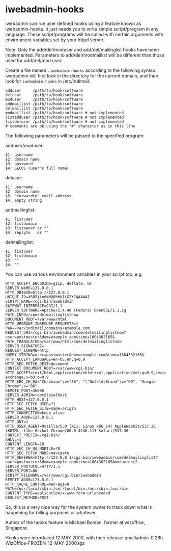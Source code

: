 <!-- # vim: wrap
-->
# iwebadmin-hooks

iwebadmin can run user defined hooks using a feature known as iwebadmin-hooks. It just needs you to write simple script/program in any language. These script/programs will be called with certain arguments with environment variables set by your httpd server.

Note: Only the add/del/moduser and add/del/mailinglist hooks have been implemented.  Parameters to add/del/modmaillist will be different than those used for add/del/mod user.

Create a file named `.iwebadmin-hooks` according to the following syntax. iwebadmin will first look in the directory for the current domain, and then look for `iwebadmin-hooks` in /etc/indimail.


```
adduser     /path/to/hook/software
deluser     /path/to/hook/software
moduser     /path/to/hook/software
addmaillist /path/to/hook/software
delmaillist /path/to/hook/software
modmaillist /path/to/hook/software # not implemented
listadduser /path/to/hook/software # not implemented
listdeluser /path/to/hook/software # not implemented
# comments are ok using the "#" character as in this line
```

The following parameters will be passed to the specified program:

adduser/moduser:

```
$1: username
$2: domain name
$3: password
$4: GECOS (user's full name)
```

deluser:

```
$1: username
$2: domain name
$3: "forwardto" email address
$4: empty string
```

addmailinglist:

```
$1: listuser
$2: listdomain
$3: listowner or ""
$4: replyto   or ""
```

delmailinglist:

```
$1: listuser
$2: listdomain
$3: ""
$4: ""
```

You can use various environment variables in your script too. e.g.

```
HTTP_ACCEPT_ENCODING=gzip, deflate, br
SERVER_NAME=127.0.0.1
HTTP_ORIGIN=http://127.0.0.1
UNIQUE_ID=X6D5jkmdkM@0hhkILXZX1QAAAAI
SCRIPT_NAME=/cgi-bin/iwebadmin
GATEWAY_INTERFACE=CGI/1.1
SERVER_SOFTWARE=Apache/2.4.46 (Fedora) OpenSSL/1.1.1g
PATH_INFO=/com/delmailinglistnow
DOCUMENT_ROOT=/var/www/html
HTTP_UPGRADE_INSECURE_REQUESTS=1
PWD=/var/indimail/domains/example.com
REQUEST_URI=/cgi-bin/iwebadmin/com/delmailinglistnow?user=postmaster&dom=example.com&time=1604382165&
PATH_TRANSLATED=/var/www/html/com/delmailinglistnow
SERVER_SIGNATURE=
REQUEST_SCHEME=http
QUERY_STRING=user=postmaster&dom=example.com&time=1604382165&
HTTP_ACCEPT_LANGUAGE=en-US,en;q=0.9
HTTP_SEC_FETCH_DEST=document
CONTEXT_DOCUMENT_ROOT=/var/www/cgi-bin/
HTTP_ACCEPT=text/html,application/xhtml+xml,application/xml;q=0.9,image/avif,image/webp,image/apng,*/*;q=0.8,application/signed-exchange;v=b3;q=0.9
HTTP_SEC_CH_UA="Chromium";v="86", "\"Not\\A;Brand";v="99", "Google Chrome";v="86"
REMOTE_PORT=36006
SERVER_ADMIN=root@localhost
HTTP_HOST=127.0.0.1
HTTP_SEC_FETCH_USER=?1
HTTP_SEC_FETCH_SITE=same-origin
HTTP_CONNECTION=keep-alive
SERVER_ADDR=127.0.0.1
HTTP_DNT=1
HTTP_USER_AGENT=Mozilla/5.0 (X11; Linux x86_64) AppleWebKit/537.36 (KHTML, like Gecko) Chrome/86.0.4240.111 Safari/537.36
CONTEXT_PREFIX=/cgi-bin/
SHLVL=1
CONTENT_LENGTH=10
HTTP_SEC_CH_UA_MOBILE=?0
HTTP_SEC_FETCH_MODE=navigate
HTTP_REFERER=http://127.0.0.1/cgi-bin/iwebadmin/com/delmailinglist?user=postmaster&dom=example.com&time=1604382165&modu=test2
SERVER_PROTOCOL=HTTP/1.1
SERVER_PORT=80
SCRIPT_FILENAME=/var/www/cgi-bin/iwebadmin
REMOTE_ADDR=127.0.0.1
HTTP_CACHE_CONTROL=max-age=0
PATH=/usr/local/sbin:/usr/local/bin:/usr/sbin:/usr/bin
CONTENT_TYPE=application/x-www-form-urlencoded
REQUEST_METHOD=POST
```

So, this is a very nice way for the system owner to track down what is happening for billing purposes or whatever.

Author of the hooks feature is Michael Boman, former at wizoffice, Singapore.

Hooks were introduced 12 MAY 2000, with their release: qmailadmin-0.26h-WizOffice-FROZEN-12-MAY-2000.tgz
